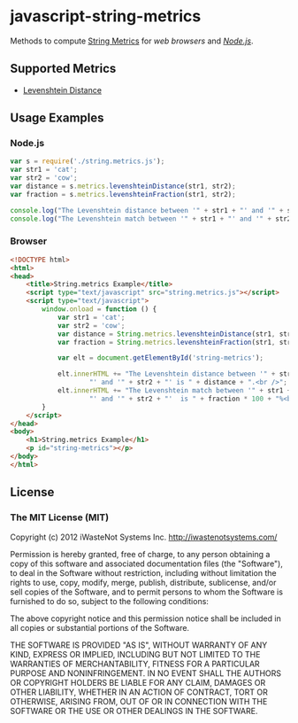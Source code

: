 # javascript-string-metrics

Methods to compute [String Metrics](http://en.wikipedia.org/wiki/String_metric)
for *web browsers* and *[Node.js](http://nodejs.org/)*.

## Supported Metrics
  * [Levenshtein Distance](http://en.wikipedia.org/wiki/Levenshtein_distance)

## Usage Examples
### Node.js
```javascript
var s = require('./string.metrics.js');
var str1 = 'cat';
var str2 = 'cow';
var distance = s.metrics.levenshteinDistance(str1, str2);
var fraction = s.metrics.levenshteinFraction(str1, str2);

console.log("The Levenshtein distance between '" + str1 + "' and '" + str2 + "' is " + distance + ' characters.');
console.log("The Levenshtein match between '" + str1 + "' and '" + str2 + "' is " + fraction * 100 + '%');
```
### Browser
```html
<!DOCTYPE html>
<html>
<head>
	<title>String.metrics Example</title>
	<script type="text/javascript" src="string.metrics.js"></script>
	<script type="text/javascript">
		window.onload = function () {
			var str1 = 'cat';
			var str2 = 'cow';
			var distance = String.metrics.levenshteinDistance(str1, str2);
			var fraction = String.metrics.levenshteinFraction(str1, str2);

			var elt = document.getElementById('string-metrics');

			elt.innerHTML += "The Levenshtein distance between '" + str1 + 
					"' and '" + str2 + "' is " + distance + ".<br />";
			elt.innerHTML += "The Levenshtein match between '" + str1 + 
					"' and '" + str2 + "'  is " + fraction * 100 + "%<br />";
		}
	</script>
</head>
<body>
	<h1>String.metrics Example</h1>
	<p id="string-metrics"></p>
</body>
</html>
```

## License
### The MIT License (MIT)
Copyright (c) 2012 iWasteNot Systems Inc.
<http://iwastenotsystems.com/>

Permission is hereby granted, free of charge, to any person obtaining a copy of
this software and associated documentation files (the "Software"), to deal in
the Software without restriction, including without limitation the rights to
use, copy, modify, merge, publish, distribute, sublicense, and/or sell copies of
the Software, and to permit persons to whom the Software is furnished to do so,
subject to the following conditions:

The above copyright notice and this permission notice shall be included in all
copies or substantial portions of the Software.

THE SOFTWARE IS PROVIDED "AS IS", WITHOUT WARRANTY OF ANY KIND, EXPRESS OR
IMPLIED, INCLUDING BUT NOT LIMITED TO THE WARRANTIES OF MERCHANTABILITY, FITNESS
FOR A PARTICULAR PURPOSE AND NONINFRINGEMENT. IN NO EVENT SHALL THE AUTHORS OR
COPYRIGHT HOLDERS BE LIABLE FOR ANY CLAIM, DAMAGES OR OTHER LIABILITY, WHETHER
IN AN ACTION OF CONTRACT, TORT OR OTHERWISE, ARISING FROM, OUT OF OR IN
CONNECTION WITH THE SOFTWARE OR THE USE OR OTHER DEALINGS IN THE SOFTWARE.
